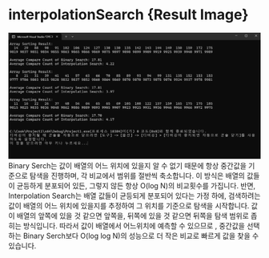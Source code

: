 # interpolationSearch {Result Image}
![](./image16.png)
Binary Serch는 값이 배열의 어느 위치에 있을지 알 수 없기 때문에 항상 중간값을 기준으로 탐색을 진행하며, 각 비교에서 범위를 절반씩 축소합니다. 이 방식은 배열의 값들이
균등하게 분포되어 있든, 그렇지 않든 항상 O(log N)의 비교횟수를 가집니다. 
반면, Interpolation Search는 배열 값들이 균등되게 분포되어 있다는 가정 하에, 검색하려는 값이 배열의 어느 위치에 있을지를 추정하여 그 위치를 기준으로 탐색을 시작합니다. 
값이 배열의 앞쪽에 있을 것 같으면 앞쪽을, 뒤쪽에 있을 것 같으면 뒤쪽을 탐색 범위로 좁히는 방식입니다. 따라서 값이 배열에서 어느위치에 예측할 수 있으므로 , 중간값을 선택하는 
Binary Serch보다 O(log log N)의 성능으로 더 작은 비교로 빠르게 값을 찾을 수 있습니다. 

